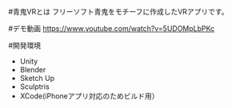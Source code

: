 ﻿#青鬼VRとは
フリーソフト青鬼をモチーフに作成したVRアプリです。

#デモ動画
<https://www.youtube.com/watch?v=5UDOMpLbPKc>

#開発環境
- Unity
- Blender
- Sketch Up
- Sculptris
- XCode(iPhoneアプリ対応のためビルド用）